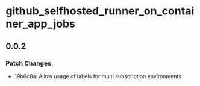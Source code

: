 # github_selfhosted_runner_on_container_app_jobs

## 0.0.2

### Patch Changes

- 19b6c8a: Allow usage of labels for multi subscription environments

